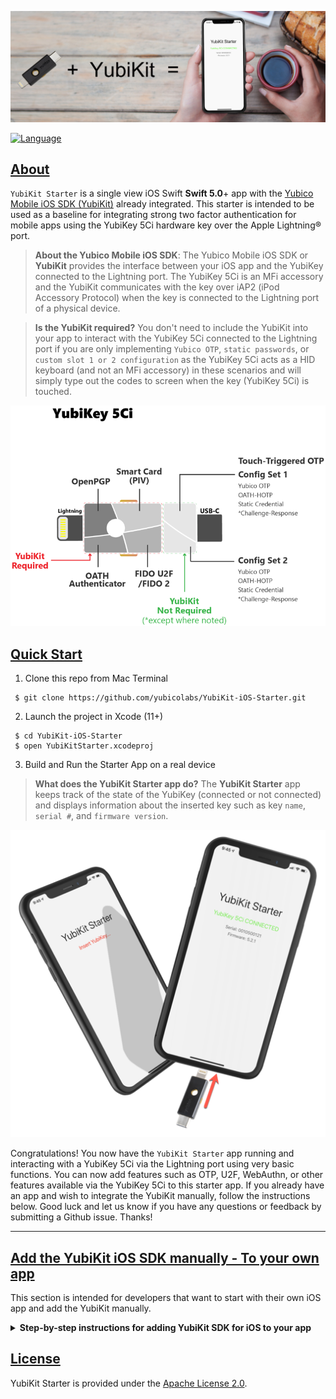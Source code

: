 ![YubiKey 5Ci image](./docassets/yubikit-starter-banner-sml.png)

[![Language](https://img.shields.io/badge/Swift-5.0-blue.svg?style=plastic&colorB=68B7EB)]()

## [About](#about)

`YubiKit Starter` is a single view iOS Swift **Swift 5.0**+ app with the [Yubico Mobile iOS SDK (YubiKit)](https://github.com/Yubico/yubikit-ios) already integrated. This starter is intended to be used as a baseline for integrating strong two factor authentication for mobile apps using the YubiKey 5Ci hardware key over the Apple Lightning® port.

> **About the Yubico Mobile iOS SDK**: The Yubico Mobile iOS SDK or **YubiKit** provides the interface between your iOS app and the YubiKey connected to the Lightning port. The YubiKey 5Ci is an MFi accessory and the YubiKit communicates with the key over iAP2 (iPod Accessory Protocol) when the key is connected to the Lightning port of a physical device.

> **Is the YubiKit required?** You don't need to include the YubiKit into your app to interact with the YubiKey 5Ci connected to the Lightning port if you are only implementing `Yubico OTP`, `static passwords`, or `custom slot 1 or 2 configuration` as the YubiKey 5Ci acts as a HID keyboard (and not an MFi accessory) in these scenarios and will simply type out the codes to screen when the key (YubiKey 5Ci) is touched.

![YubiKey 5Ci image](./docassets/5Ci-WhiteBG-sml.png)

## [Quick Start](#quickstart)

1. Clone this repo from Mac Terminal
```git
 $ git clone https://github.com/yubicolabs/YubiKit-iOS-Starter.git
```
2. Launch the project in Xcode (11+) 
```git
 $ cd YubiKit-iOS-Starter
 $ open YubiKitStarter.xcodeproj
```
3. Build and Run the Starter App on a real device


> **What does the YubiKit Starter app do?**
The **YubiKit Starter** app keeps track of the state of the YubiKey (connected or not connected) and displays information about the inserted key such as key `name`, `serial #`, and `firmware version`. 

![YubiKit Starter App Screen](./docassets/yubikit-starter-screens-key-sml.png)

Congratulations! You now have the `YubiKit Starter` app running and interacting with a YubiKey 5Ci via the Lightning port using very basic functions. You can now add features such as OTP, U2F, WebAuthn, or other features available via the YubiKey 5Ci to this starter app. If you already have an app and wish to integrate the YubiKit manually, follow the instructions below. Good luck and let us know if you have any questions or feedback by submitting a Github issue. Thanks!

---

## [Add the YubiKit iOS SDK manually - To your own app](#manual)
This section is intended for developers that want to start with their own iOS app and add  the YubiKit manually.

<details><summary><strong>Step-by-step instructions for adding YubiKit SDK for iOS to your app</strong></summary><p>

## [Add the YubiKit SDK for iOS to an existing app](#addyubikitsdk)
YubiKit SDK is currently available through a static framework and can be added to any new or existing iOS Xcode project.

**[Download YubiKit SDK for iOS (zip file)]**

1. [Download](https://github.com/Yubico/yubikit-ios/releases/download/2.0.0/YubiKit_2_0_0.zip) the YubiKit SDK for iOS (.zip) to your desktop.

2. Unzip YubiKit_2_0_0.zip

**[Add YubiKit folder to your Xcode project]**

3. Drag the entire `/YubiKit_2_0_0/YubiKit` folder to your YubiKitStarter Xcode project. Check the option *Copy items if needed*. 

**[Linked Frameworks and Libraries]**

4. `Project Settings` > `General` > `Linked Frameworks and Libraries`.
Click + and select Add Other. Locate the ``libYubiKit.a`` in YubiKit/debug_universal folder and add it.
![lib](./docassets/libYubiKit.png)

**[Library Search Paths]**

5. ``Build Settings`` > Filter by 'Library Search Paths', expand to show debug & release.
Set Release to ``YubiKit/release`` folder and
Set Debug to ``YubiKit/debug_universal`` folder.
![Library Search Path](./docassets/header-library-search-paths.png)

**[Header Search Paths]**

6. ``Build Settings`` > Filter by 'Header Search Path'. Set both Debug & Release to ``./YubiKit/**`` (recursive)

**[-ObjC flag]**

7. Add -ObjC flag
``Build Settings`` > Filter by 'Other Linker Flags'. Add the ``-ObjC`` flag to Debug and Release
![Linker Flag](./docassets/linker-flag.png)

8. **Add a Bridging-Header**

    You can add a Bridging Header manually or have Xcode do it for you. Here's how to add and configure Xcode to use the bridging header. A  bit of trickery here...
    1. Right Click in the project explorer and choose new file
    2. Selected *Objective-C File*
    3. Name it DELETE_ME or something obvious as we'll go back and delete it
    4. When prompted to have a bridging file created, **select yes**
    5. Delete the file you created (DELETE_ME.m)
    6. Add `#import <YubiKit/YubiKit.h>` to your bridging header
    ![Bridging Header](./docassets/bridging-header.png)

Let's build the project!

**[Enable Lightning Protocol]**
> The YubiKey 5Ci is an Apple MFi external accessory and communicates over iAP2. You are telling your app that all communication with the 5Ci as a supported external accessory is via `com.yubico.ylp`.


Open info.plist and add `com.yubico.ylp` as a new item under `Supported external accessory protocols`
![Bridging Header](./docassets/supported-protocols.png)

**[Grant accesss to NFC]**


Optional: if you are planning to use an NFC enabled YubiKey
Open info.plist and add the following usage:
'Privacy - NFC Scan Usage Description' - "This application needs access to NFC"
![Privacy NFC](./docassets/nfc-usage.png)

**[Grant accesss to CAMERA]**


Optional: if you are planning to use the camera to read QR codes for OTP
Open info.plist and add the following usage:
'Privacy - Camera Usage Description' - "This application needs access to Camera for reading QR codes."
![Privacy Camera](./docassets/cam-usage.png)

</p>
</details>

## [License](#license)

YubiKit Starter is provided under the [Apache License 2.0](https://github.com/dmennis/YubiKit-iOS-Starter/blob/master/LICENSE).